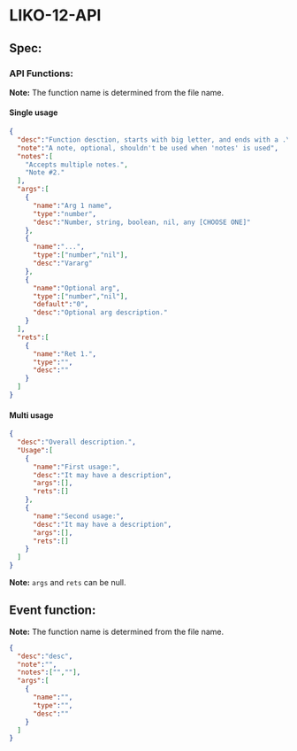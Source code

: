 # LIKO-12-API

## Spec:

### API Functions:

**Note:** The function name is determined from the file name.

#### Single usage

```json
{
  "desc":"Function desction, starts with big letter, and ends with a .\n\nLonger description",
  "note":"A note, optional, shouldn't be used when 'notes' is used",
  "notes":[
    "Accepts multiple notes.",
    "Note #2."
  ],
  "args":[
    {
      "name":"Arg 1 name",
      "type":"number",
      "desc":"Number, string, boolean, nil, any [CHOOSE ONE]"
    },
    {
      "name":"...",
      "type":["number","nil"],
      "desc":"Vararg"
    },
    {
      "name":"Optional arg",
      "type":["number","nil"],
      "default":"0",
      "desc":"Optional arg description."
    }
  ],
  "rets":[
    {
      "name":"Ret 1.",
      "type":"",
      "desc":""
    }
  ]
}
```

#### Multi usage

```json
{
  "desc":"Overall description.",
  "Usage":[
    {
      "name":"First usage:",
      "desc":"It may have a description",
      "args":[],
      "rets":[]
    },
    {
      "name":"Second usage:",
      "desc":"It may have a description",
      "args":[],
      "rets":[]
    }
  ]
}
```

**Note:** `args` and `rets` can be null.

## Event function:

**Note:** The function name is determined from the file name.

```json
{
  "desc":"desc",
  "note":"",
  "notes":["",""],
  "args":[
    {
      "name":"",
      "type":"",
      "desc":""
    }
  ]
}
```
